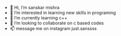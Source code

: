 - 👋 Hi, I’m sanskar mishra
- 👀 I’m interested in learning new skills in programing 
- 🌱 I’m currently learning c++
- 💞️ I’m looking to collaborate on c based codes
- 📫 message me on instagram just.sanssss

<!---
mishrasanskar2003/mishrasanskar2003 is a ✨ special ✨ repository because its `README.md` (this file) appears on your GitHub profile.
You can click the Preview link to take a look at your changes.
--->
